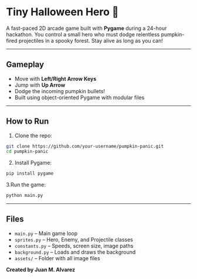 # Tiny Halloween Hero :jack_o_lantern:

A fast-paced 2D arcade game built with **Pygame** during a 24-hour hackathon. You control a small hero who must dodge relentless pumpkin-fired projectiles in a spooky forest. Stay alive as long as you can!

---

## Gameplay

- Move with **Left/Right Arrow Keys**
- Jump with **Up Arrow**
- Dodge the incoming pumpkin bullets!
- Built using object-oriented Pygame with modular files

---

## How to Run

1. Clone the repo:
```bash
git clone https://github.com/your-username/pumpkin-panic.git
cd pumpkin-panic
```
2. Install Pygame:
```bash
pip install pygame
```
3.Run the game:
```bash
python main.py
```
---
## Files
- `main.py` – Main game loop
- `sprites.py` – Hero, Enemy, and Projectile classes
- `constants.py` – Speeds, screen size, image paths
- `background.py` – Loads and draws the background
- `assets/` – Folder with all image files


**Created by Juan M. Alvarez**
